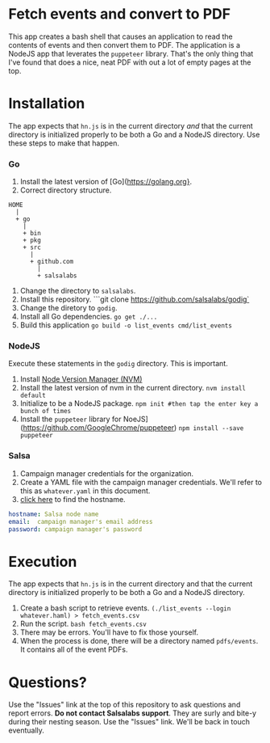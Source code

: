 # Fetch events and convert to PDF

This app creates a bash shell that causes an application to read the
contents of events and then convert them to PDF.  The application is
a NodeJS app that leverates the `puppeteer` library.  That's the only
thing that I've found that does a nice, neat PDF with out a lot of
empty pages at the top.

# Installation

The app expects that `hn.js` is in the current directory _and_ that the current
directory is initialized properly to be both a Go and a NodeJS directory. Use
these steps to make that happen.

### Go
1. Install the latest version of [Go](https://golang.org}.
1. Correct directory structure.
```
HOME
  |
  + go
    |
    + bin
    + pkg
    + src
      |
      + github.com
        |
        + salsalabs
```
1. Change the directory to `salsalabs`.
1. Install this repository.
```git clone https://github.com/salsalabs/godig`
1. Change the diretory to `godig`.
1. Install all Go dependencies.
```go get ./...```
1. Build this application
```go build -o list_events cmd/list_events```

### NodeJS

Execute these statements in the `godig` directory.  This is important.

1. Install [Node Version Manager (NVM)](https://github.com/nvm-sh/nvm)
1. Install the latest version of nvm in the current directory.
```nvm install default```
1. Initialize to be a NodeJS package.
```npm init #then tap the enter key a bunch of times```
1. Install the `puppeteer` library for NoeJS](https://github.com/GoogleChrome/puppeteer)
```npm install --save puppeteer```

### Salsa
1. Campaign manager credentials for the organization.
1. Create a YAML file with the campaign manager credentials.  We'll refer to this as `whatever.yaml` in this document.
1. [click here](https://help.salsalabs.com/hc/en-us/articles/115000341773-Salsa-Classic-API#api_host) to find the hostname.
```yaml
hostname: Salsa node name
email:  campaign manager's email address
password: campaign manager's password
```

# Execution

The app expects that `hn.js` is in the current directory and that the current
directory is initialized properly to be both a Go and a NodeJS directory.

1. Create a bash script to retrieve events.
```(./list_events --login whatever.haml) > fetch_events.csv```
1. Run the script.
```bash fetch_events.csv```
1. There may be errors.  You'll have to fix those yourself.
1. When the process is done, there will be a directory named `pdfs/events`. It contains all of the event PDFs.

# Questions?
Use the "Issues" link at the top of this repository to ask questions and report
errors.  **Do not contact Salsalabs support**.  They are surly and bite-y during
their nesting season.  Use the "Issues" link.  We'll be back in touch eventually.
